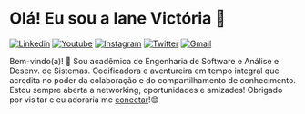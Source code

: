 # Olá! Eu sou a Iane Victória 👋
[![Linkedin](https://img.shields.io/badge/-ianevictória-blue?style=flat&logo=Linkedin&logoColor=white&link=https://www.linkedin.com/in/iane-victória/)](https://www.linkedin.com/in/iane-victória/)
[![Youtube](https://img.shields.io/badge/-@ianevictoria-f45572?style=flat&logo=youtube&logoColor=white&link=https://youtube.com/ianevictoria/)](https://instagram.com/ianevictoria)
[![Instagram](https://img.shields.io/badge/-@iane.victoria-7f4ca5?style=flat&logo=instagram&logoColor=white&link=https://instagram.com/iane.victoria/)](https://instagram.com/iane.victoria)
[![Twitter](https://img.shields.io/badge/-@ianevictxria-1ca0f1?style=flat&labelColor=1ca0f1&logo=twitter&logoColor=white&link=https://twitter.com/ianevictxria)](https://twitter.com/ianevictxria)
[![Gmail](https://img.shields.io/badge/-ianevictoria.tec-fa8072?style=flat&logo=Gmail&logoColor=white&link=mailto:ianevictoria.tec@gmail.com)](mailto:ianevictoria.tec@gmail.com)

Bem-vindo(a)! 🤖 Sou acadêmica de Engenharia de Software e Análise e Desenv. de Sistemas. Codificadora e aventureira em tempo integral que acredita no poder da colaboração e do compartilhamento de conhecimento. Estou sempre aberta a networking, oportunidades e amizades! Obrigado por visitar e eu adoraria me [conectar](https://www.linkedin.com/in/iane-victória/)!😊
